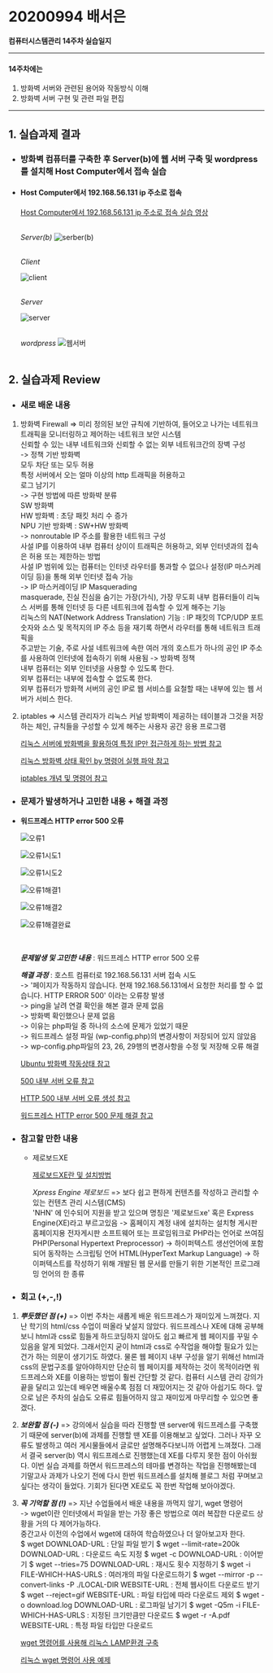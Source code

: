 # 20200994 배서은
**컴퓨터시스템관리 14주차 실습일지**

---
#### 14주차에는 
1. 방화벽 서버와 관련된 용어와 작동방식 이해
2. 방화벽 서버 구현 및 관련 파일 편집
---

## 1. 실습과제 결과

* ### **방화벽 컴퓨터를 구축한 후 Server(b)에 웹 서버 구축 및 wordpress를 설치해 Host Computer에서 접속 실습**
  
* #### **Host Computer에서 192.168.56.131 ip 주소로 접속** <br>

    [Host Computer에서 192.168.56.131 ip 주소로 접속 실습 영상](https://baedevelog.tistory.com/12)
    <br><br>

     *Server(b)*
     ![serber(b)](https://user-images.githubusercontent.com/77660379/120380549-465f7280-c35c-11eb-9198-cc021e5ca84e.JPG)

    <br>*Client*

     ![client](https://user-images.githubusercontent.com/77660379/120380563-49f2f980-c35c-11eb-909d-7d27da10186a.JPG)

     <br>*Server*

     ![server](https://user-images.githubusercontent.com/77660379/120380570-4bbcbd00-c35c-11eb-88b9-d7b390237696.JPG)

     <br>*wordpress*
     ![웹서버](https://user-images.githubusercontent.com/77660379/120380575-4d868080-c35c-11eb-9e4f-4507dbad418d.JPG)
    <br><br>

## 2. 실습과제 Review

* ### **새로 배운 내용**

1. 방화벽 Firewall
    => 미리 정의된 보안 규칙에 기반하여, 들어오고 나가는 네트워크 트래픽을 모니터링하고 제어하는 네트워크 보안 시스템<br>
       신뢰할 수 있는 내부 네트워크와 신뢰할 수 없는 외부 네트워크간의 장벽 구성<br>
       -> 정책 기반 방화벽<br>
            모두 차단 또는 모두 허용<br>
            특정 서버에서 오는 얼마 이상의 http 트래픽을 허용하고 <br>로그 남기기<br>
       -> 구현 방법에 따른 방화뱍 분류<br>
            SW 방화벽<br>
            HW 방화벽 : 초당 패킷 처리 수 증가<br>
            NPU 기반 방화벽 : SW+HW 방화벽<br>
       -> nonroutable IP 주소를 활용한 네트워크 구성<br>
            사설 IP를 이용하여 내부 컴퓨터 상이이 트래픽은 허용하고, 외부 인터넷과의 접속은 허용 또는 제한하는 방법<br>
            사설 IP 범위에 있는 컴퓨터는 인터넷 라우터를 통과할 수 없으나 설정(IP 마스커레이딩 등)을 통해 외부 인터넷 접속 가능<br>
       -> IP 마스커레이딩 IP Masquerading<br>
            masquerade, 진실 진심을 숨기는 가장(가식), 가장 무도회
            내부 컴퓨터들이 리눅스 서버를 통해 인터넷 등 다른 네트워크에 접속할 수 있게 해주는 기능<br>
            리눅스의 NAT(Network Address Translation) 기능 : IP 패킷의 TCP/UDP 포트 숫자와 소스 및 목적지의 IP 주소 등을 재기록 하면서 라우터를 통해 네트워크 트래픽을 <br>주고받는 기술, 주로 사설 네트워크에 속한 여러 개의 호스트가 하나의 공인 IP 주소를 사용하여 인터넷에 접속하기 위해 사용됨
       -> 방화벽 정책<br>
            내부 컴퓨터는 외부 인터넷을 사용할 수 있도록 한다.<br>
            외부 컴퓨터는 내부에 접속할 수 없도록 한다.<br>
            외부 컴퓨터가 방화젹 서버의 공인 IP로 웹 서비스를 요철할 때는 내부에 있는 웹 서버가 서비스 한다.<br>

2. iptables
    => 시스템 관리자가 리눅스 커널 방화벽이 제공하는 테이블과 그것을 저장하는 체인, 규칙들을 구성할 수 있게 해주는 사용자 공간 응용 프로그램

    [리눅스 서버에 방화벽을 활용하여 특정 IP만 접근하게 하는 방법 참고](https://uxgjs.tistory.com/162)

    [리눅스 방화벽 상태 확인 by 명령어 실행 파악 참고](https://jootc.com/p/201808031482)

    [iptables 개념 및 명령어 참고](https://linuxstory1.tistory.com/entry/iptables-%EA%B8%B0%EB%B3%B8-%EB%AA%85%EB%A0%B9%EC%96%B4-%EB%B0%8F-%EC%98%B5%EC%85%98-%EB%AA%85%EB%A0%B9%EC%96%B4)

* ### **문제가 발생하거나 고민한 내용 + 해결 과정**

- **워드프레스 HTTP error 500 오류**

    ![오류1](https://user-images.githubusercontent.com/77660379/119448473-5a0f4580-bd6c-11eb-85b0-1f17e7cee39f.JPG)

    ![오류1시도1](https://user-images.githubusercontent.com/77660379/119448479-5c719f80-bd6c-11eb-8f51-82abb7ee4194.JPG)

    ![오류1시도2](https://user-images.githubusercontent.com/77660379/119448481-5d0a3600-bd6c-11eb-9bbb-b5b7999461d8.JPG)

    ![오류1해결1](https://user-images.githubusercontent.com/77660379/119448482-5d0a3600-bd6c-11eb-89ae-1d3affce4421.JPG)

    ![오류1해결2](https://user-images.githubusercontent.com/77660379/119448483-5da2cc80-bd6c-11eb-8c82-30109540064b.JPG)

    ![오류1해결완료](https://user-images.githubusercontent.com/77660379/119448485-5e3b6300-bd6c-11eb-8def-63d45cf905d5.JPG)

    <br>

    ***문제발생 및 고민한 내용*** : 워드프레스 HTTP error 500 오류

    ***해결 과정*** : 호스트 컴퓨터로 192.168.56.131 서버 접속 시도<br>
             -> '페이지가 작동하지 않습니다. 현재 192.168.56.131에서 요청한 처리를 할 수 없습니다. HTTP ERROR 500' 이라는 오류창 발생<br>
             -> ping을 날려 연결 확인을 해본 결과 문제 없음<br>
             -> 방화벽 확인했으나 문제 없음<br>
             -> 이유는 php파일 중 하나의 소스에 문제가 있었기 때문<br>
             -> 워드프레스 설정 파일 (wp-config.php)의 변경사항이 저장되어 있지 않았음<br>
             -> wp-config.php파일의 23, 26, 29행의 변경사항을 수정 및 저장해 오류 해결
    
    [Ubuntu 방화벽 작동상태 참고](http://blog.plura.io/?p=4580)

    [500 내부 서버 오류 참고](https://kor.go-travels.com/34459-500-internal-server-error-explained-2622938-8098952)

    [HTTP 500 내부 서버 오류 생성 참고](https://www.psychz.net/client/question/ko/http-500-internal-server-error.html2)

    [워드프레스 HTTP error 500 문제 해결 참고](https://congjang.com/entry/%EC%9B%8C%EB%93%9C%ED%94%84%EB%A0%88%EC%8A%A4-HTTP-error-500%EB%AC%B8%EC%A0%9C-%ED%95%B4%EA%B2%B0)

* ### **참고할 만한 내용**

  * 제로보드XE
   
    [제로보드XE란 및 설치방법](https://blog.naver.com/anysecure3/220619174287)

    *Xpress Engine 제로보드*
    => 보다 쉽고 편하게 컨텐츠를 작성하고 관리할 수 있는 컨텐츠 관리 시스템(CMS) <br>
    'NHN' 에 인수되어 지원을 받고 있으며 명칭은 '제로보드xe' 혹은 Express Engine(XE)라고 부르고있음
      -> 홈페이지 계정 내에 설치하는 설치형 게시판
         홈페이지용 전자게시판 소프트웨어 또는 프로임워크로 PHP라는 언어로 쓰여짐
         PHP(Personal Hypertext Preprocessor)
          -> 하이퍼텍스트 생선언어에 포함되어 동작하는 스크립팅 언어
         HTML(HyperText Markup Language)
          -> 하이퍼텍스트를 작성하기 위해 개발된 웹 문서를 만들기 위한 기본적인 프로그래밍 언어의 한 종류

* ### **회고 (+,-,!)**

1. ***뿌듯했던 점 (+)***
    => 이번 주차는 새롭게 배운 워드프레스가 재미있게 느껴졌다. 지난 학기의 html/css 수업이 떠올라 낯설지 않았다. 워드프레스나 XE에 대해 공부해보니 html과 css로 힘들게 하드코딩하지 않아도 쉽고 빠르게 웹 페이지를 꾸밀 수 있음을 알게 되었다. 그래서인지 굳이 html과 css로 수작업을 해야할 필요가 있는 건가 하는 의문이 생기기도 하였다. 물론 웹 페이지 내부 구성을 알기 위해선 html과 css의 문법구조를 알아야하지만 단순히 웹 페이지를 제작하는 것이 목적이라면 워드프레스와 XE를 이용하는 방법이 훨씬 간단할 것 같다. 컴퓨터 시스템 관리 강의가 끝을 달리고 있는데 배우면 배울수록 점점 더 재밌어지는 것 같아 아쉽기도 하다. 앞으로 남은 주차의 실습도 오류로 힘들어하지 않고 재미있게 마무리할 수 있으면 좋겠다.<br>
       
2. ***보완할 점 (-)***
    => 강의에서 실습을 따라 진행할 땐 server에 워드프레스를 구축했기 때문에 server(b)에 과제를 진행할 땐 XE를 이용해보고 싶었다. 그러나 자꾸 오류도 발생하고 여러 게시물들에서 글로만 설명해주다보니까 어렵게 느껴졌다. 그래서 결국 server(b) 역시 워드프레스로 진행했는데 XE를 다루지 못한 점이 아쉬웠다. 이번 실습 과제를 하면서 워드프레스의 테마를 변경하는 작업을 진행해봤는데 기말고사 과제가 나오기 전에 다시 한번 워드프레스를 설치해 블로그 처럼 꾸며보고 싶다는 생각이 들었다. 기회가 된다면 XE로도 꼭 한번 작업해 보아야겠다.<br>
 
3. ***꼭 기억할 점 (!)*** 
    => 지난 수업들에서 배운 내용을 까먹지 않기, wget 명령어<br>
         -> wget이란 인터넷에서 파일을 받는 가장 좋은 방법으로 여러 복잡한 다운로드 상황을 거의 다 제어가능하다. <br>
         중간고사 이전의 수업에서 wget에 대하여 학습하였으나 더 알아보고자 한다.<br>
         $ wget DOWNLOAD-URL : 단일 파일 받기
         $ wget --limit-rate=200k DOWNLOAD-URL : 다운로드 속도 지정
         $ wget -c DOWNLOAD-URL : 이어받기
         $ wget --tries=75 DOWNLOAD-URL : 재시도 횟수 지정하기
         $ wget -i FILE-WHICH-HAS-URLS : 여러개의 파일 다운로드하기
         $ wget --mirror -p --convert-links -P ./LOCAL-DIR WEBSITE-URL : 전체 웹사이트 다운로드 받기
         $ wget --reject=gif WEBSITE-URL : 파일 타입에 따라 다운로드 제외
         $ wget -o download.log DOWNLOAD-URL : 로그파일 남기기
         $ wget -Q5m -i FILE-WHICH-HAS-URLS : 지정된 크기만큼만 다운로드
         $ wget -r -A.pdf WEBSITE-URL : 특정 파일 타입만 다운로드

    [wget 명령어를 사용해 리눅스 LAMP환경 구축](https://m.blog.naver.com/PostView.naver?blogId=cutecameron2&logNo=220543467221&proxyReferer=http:%2F%2F210.117.121.212%2F)

    [리눅스 wget 명령어 사용 예제](https://sisiblog.tistory.com/25F)